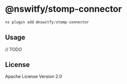 # @nswitfy/stomp-connector

```javascript
ns plugin add @nswitfy/stomp-connector
```

## Usage

// TODO

## License

Apache License Version 2.0
